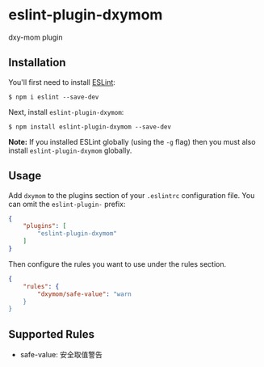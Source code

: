 # eslint-plugin-dxymom

dxy-mom plugin

## Installation

You'll first need to install [ESLint](http://eslint.org):

```
$ npm i eslint --save-dev
```

Next, install `eslint-plugin-dxymom`:

```
$ npm install eslint-plugin-dxymom --save-dev
```

**Note:** If you installed ESLint globally (using the `-g` flag) then you must also install `eslint-plugin-dxymom` globally.

## Usage

Add `dxymom` to the plugins section of your `.eslintrc` configuration file. You can omit the `eslint-plugin-` prefix:

```json
{
    "plugins": [
        "eslint-plugin-dxymom"
    ]
}
```


Then configure the rules you want to use under the rules section.

```json
{
    "rules": {
        "dxymom/safe-value": "warn
    }
}
```

## Supported Rules

* safe-value: 安全取值警告





